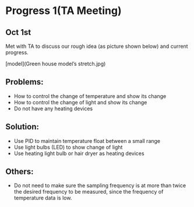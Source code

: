 # Progress 1(TA Meeting)

## Oct 1st

Met with TA to discuss our rough idea (as picture shown below) and current progress.

[model](Green house model’s stretch.jpg)

## Problems:
* How to control the change of temperature and show its change
* How to control the change of light and show its change
* Do not have any heating devices

## Solution:
* Use PID to maintain temperature float between a small range
* Use light bulbs (LED) to show change of light
* Use heating light bulb or hair dryer as heating devices

## Others:
* Do not need to make sure the sampling frequency is at more than twice the desired
frequency to be measured, since the frequency of temperature data is low.

